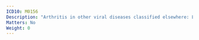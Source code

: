 ```yaml
---
ICD10: M0156
Description: "Arthritis in other viral diseases classified elsewhere: Lower leg"
Matters: No
Weight: 0
---
```

